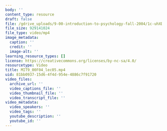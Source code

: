 ```yaml
---
body: ''
content_type: resource
draft: false
file: /gdrive_uploads/9-00-introduction-to-psychology-fall-2004/1c-uhXDjIZ5C57DdB_QximQj3Ln4RbJoC/mit9_00f04_lec05.mp4
file_size: 929141024
file_type: video/mp4
image_metadata:
  caption: ''
  credit: ''
  image-alt: ''
learning_resource_types: []
license: https://creativecommons.org/licenses/by-nc-sa/4.0/
resourcetype: Video
title: MIT9_00F04_lec05.mp4
uid: 81bb0937-15d6-4f4d-954e-4886c7f91720
video_files:
  archive_url: ''
  video_captions_file: ''
  video_thumbnail_file: ''
  video_transcript_file: ''
video_metadata:
  video_speakers: ''
  video_tags: ''
  youtube_description: ''
  youtube_id: ''
---
```

